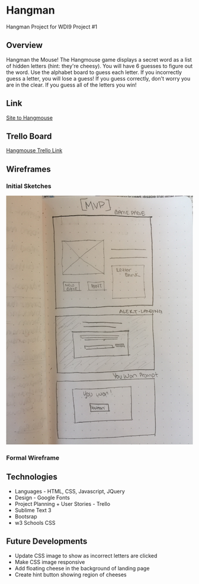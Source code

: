 # Hangman
Hangman Project for WDI9 Project #1

## Overview
Hangman the Mouse! The Hangmouse game displays a secret word as a list of hidden letters (hint: they're cheesy). You will have 6 guesses to figure out the word. Use the alphabet board to guess each letter. If you incorrectly guess a letter, you will lose a guess! If you guess correctly, don't worry you are in the clear. If you guess all of the letters you win!

## Link
[Site to Hangmouse](http://hangmouse.bitballoon.com/pages/game)

## Trello Board
[Hangmouse Trello Link](https://trello.com/b/iEa7CHlb/hangman-project-1)

## Wireframes
### Initial Sketches
![Paper Sketch](https://github.com/aylinmarie/Hangman-Project-1/blob/master/images/sketch.JPG)

### Formal Wireframe


## Technologies 
* Languages - HTML, CSS, Javascript, JQuery
* Design - Google Fonts
* Project Planning + User Stories - Trello
* Sublime Text 3
* Bootsrap
* w3 Schools CSS

## Future Developments

* Update CSS image to show as incorrect letters are clicked
* Make CSS image responsive
* Add floating cheese in the background of landing page
* Create hint button showing region of cheeses
